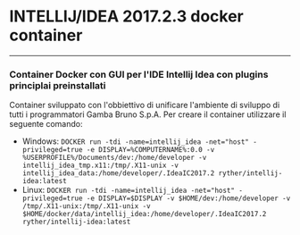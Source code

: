 # INTELLIJ/IDEA 2017.2.3 docker container
--------------------------------
### Container Docker con GUI per l'IDE Intellij Idea con plugins principlai preinstallati
Container sviluppato con l'obbiettivo di unificare l'ambiente di sviluppo di tutti i programmatori Gamba Bruno S.p.A.
Per creare il container utilizzare il seguente comando:
- Windows:
`DOCKER run -tdi -name=intellij_idea -net="host" -privileged=true -e DISPLAY=%COMPUTERNAME%:0.0 -v %USERPROFILE%/Documents/dev:/home/developer -v intellij_idea_tmp.x11:/tmp/.X11-unix -v intellij_idea_data:/home/developer/.IdeaIC2017.2 ryther/intellij-idea:latest`
- Linux:
`DOCKER run -tdi -name=intellij_idea -net="host" -privileged=true -e DISPLAY=$DISPLAY -v $HOME/dev:/home/developer -v /tmp/.X11-unix:/tmp/.X11-unix -v $HOME/docker/data/intellij_idea:/home/developer/.IdeaIC2017.2 ryther/intellij-idea:latest`
